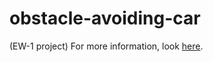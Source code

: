 # obstacle-avoiding-car
(EW-1 project)
For more information, look [here](https://github.com/Gokulraj-R-002/obstacle-avoiding-car/blob/main/final_report.pdf).
